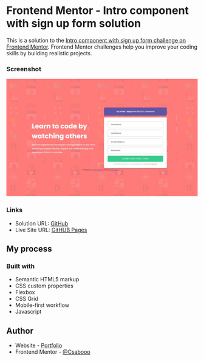 # Frontend Mentor - Intro component with sign up form solution

This is a solution to the [Intro component with sign up form challenge on Frontend Mentor](https://www.frontendmentor.io/challenges/intro-component-with-signup-form-5cf91bd49edda32581d28fd1). Frontend Mentor challenges help you improve your coding skills by building realistic projects. 

### Screenshot

![](./screenshot.jpg)

### Links

- Solution URL: [GitHub](https://github.com/Csabooo/frontendmentor-08_intro-component-with-signup-form-master)
- Live Site URL: [GitHUB Pages](https://csabooo.github.io/frontendmentor-08_intro-component-with-signup-form-master/)

## My process

### Built with

- Semantic HTML5 markup
- CSS custom properties
- Flexbox
- CSS Grid
- Mobile-first workflow
- Javascript

## Author

- Website - [Portfolio](https://csabooo.github.io/portfolio/)
- Frontend Mentor - [@Csabooo](https://www.frontendmentor.io/profile/Csabooo)
